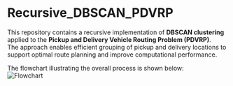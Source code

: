 # Recursive_DBSCAN_PDVRP

This repository contains a recursive implementation of **DBSCAN clustering** applied to the **Pickup and Delivery Vehicle Routing Problem (PDVRP)**.  
The approach enables efficient grouping of pickup and delivery locations to support optimal route planning and improve computational performance.  

The flowchart illustrating the overall process is shown below:  
![Flowchart](images/re-cursive_DBSCAN_PDP.png)


